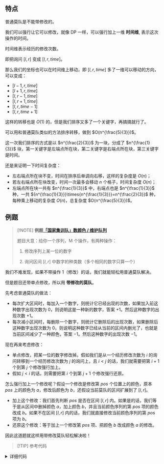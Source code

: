 
## 特点

普通莫队是不能带修改的。

我们可以强行让它可以修改，就像 DP 一样，可以强行加上一维 **时间维**, 表示这次操作的时间。

时间维表示经历的修改次数。

即把询问 $[l,r]$ 变成 $[l,r,time]$。

那么我们的坐标也可以在时间维上移动，即 $[l,r,time]$ 多了一维可以移动的方向，可以变成：

- $[l-1,r,time]$
- $[l+1,r,time]$
- $[l,r-1,time]$
- $[l,r+1,time]$
- $[l,r,time-1]$
- $[l,r,time+1]$

这样的转移也是 $O(1)$ 的，但是我们排序又多了一个关键字，再搞搞就行了。

可以用和普通莫队类似的方法排序转移，做到 $O(n^{\frac{5}{3}})$。

这一次我们排序的方式是以 $n^{\frac{2}{3}}$ 为一块，分成了 $n^{\frac{1}{3}}$ 块，第一关键字是左端点所在块，第二关键字是右端点所在块，第三关键字是时间。

还是来证明一下时间复杂度：

- 左右端点所在块不变，时间在排序后单调向右移，这样的复杂度是 $O(n)$；
- 若左右端点所在块改变，时间一次最多会移动 $n$ 个格子，时间复杂度 $O(n)$；
- 左端点所在块一共有 $n^{\frac{1}{3}}$ 中，右端点也是 $n^{\frac{1}{3}}$ 种，一共 ${n^{\frac{1}{3}}}\times{n^{\frac{1}{3}}}=n^{\frac{2}{3}}$ 种，每种乘上移动的复杂度 $O(n)$，总复杂度 $O(n^{\frac{5}{3}})$。

## 例题

> [!NOTE] **例题[「国家集训队」数颜色 / 维护队列](https://www.luogu.com.cn/problem/P1903)**
> 
> 题目大意：给你一个序列，M 个操作，有两种操作：
> 
> 1. 修改序列上某一位的数字
> 
> 2. 询问区间 $[l,r]$ 中数字的种类数（多个相同的数字只算一个）

我们不难发现，如果不带操作 1（修改）的话，我们就能轻松用普通莫队解决。

但是题目还带单点修改，所以用 **带修改的莫队**。

先考虑普通莫队的做法：

- 每次扩大区间时，每加入一个数字，则统计它已经出现的次数，如果加入前这种数字出现次数为 $0$，则说明这是一种新的数字，答案 $+1$。然后这种数字的出现次数 $+1$。
- 每次减小区间时，每删除一个数字，则统计它删除后的出现次数，如果删除后这种数字出现次数为 $0$，则说明这种数字已经从当前的区间内删光了，也就是当前区间减少了一种颜色，答案 $-1$。然后这种数字的出现次数 $-1$。

现在再来考虑修改：

- 单点修改，把某一位的数字修改掉。假如我们是从一个经历修改次数为 $i$ 的询问转移到一个经历修改次数为 $j$ 的询问上，且 $i<j$ 的话，我们就需要把第 $i+1$ 个到第 $j$ 个修改强行加上。
- 假如 $j<i$ 的话，则需要把第 $i$ 个到第 $j+1$ 个修改强行还原。

怎么强行加上一个修改呢？假设一个修改是修改第 $pos$ 个位置上的颜色，原本 $pos$ 上的颜色为 $a$，修改后颜色为 $b$，还假设当前莫队的区间扩展到了 $[l,r]$。

- 加上这个修改：我们首先判断 $pos$ 是否在区间 $[l,r]$ 内。如果是的话，我们等于是从区间中删掉颜色 $a$，加上颜色 $b$，并且当前颜色序列的第 $pos$ 项的颜色改成 $b$。如果不在区间 $[l,r]$ 内的话，我们就直接修改当前颜色序列的第 $pos$ 项为 $b$。
- 还原这个修改：等于加上一个修改第 $pos$ 项、把颜色 $b$ 改成颜色 $a$ 的修改。

因此这道题就这样用带修改莫队轻松解决啦！

> [!TIP] 参考代码

<details>
<summary>详细代码</summary>
<!-- tabs:start -->

##### **C++**

```cpp
```

##### **Python**

```python
```

<!-- tabs:end -->
</details>

<br>

